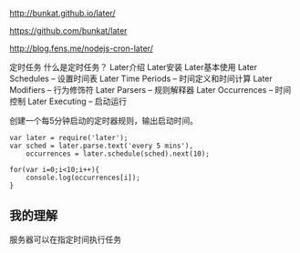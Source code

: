 http://bunkat.github.io/later/

https://github.com/bunkat/later

http://blog.fens.me/nodejs-cron-later/

定时任务
什么是定时任务？
Later介绍
Later安装
Later基本使用
Later Schedules – 设置时间表
Later Time Periods – 时间定义和时间计算
Later Modifiers – 行为修饰符
Later Parsers – 规则解释器
Later Occurrences – 时间控制
Later Executing – 启动运行

创建一个每5分钟启动的定时器规则，输出启动时间。
```
var later = require('later');
var sched = later.parse.text('every 5 mins'),
    occurrences = later.schedule(sched).next(10);

for(var i=0;i<10;i++){
    console.log(occurrences[i]);
}
```

## 我的理解
服务器可以在指定时间执行任务